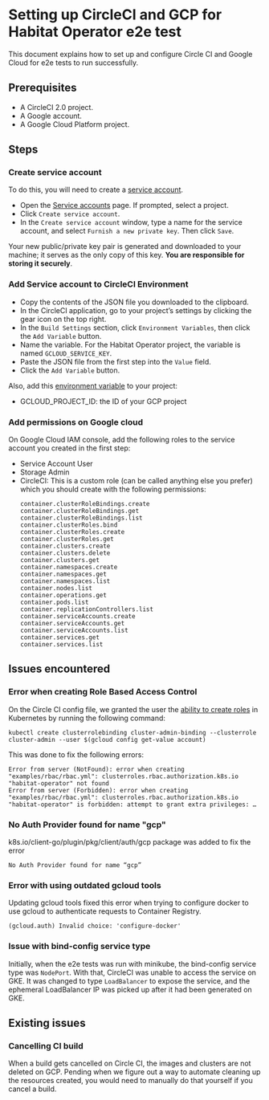 # Setting up CircleCI and GCP for Habitat Operator e2e test
This document explains how to set up and configure Circle CI and Google Cloud for e2e tests to run successfully.

## Prerequisites
* A CircleCI 2.0 project.
* A Google account.
* A Google Cloud Platform project.

## Steps
### Create service account
To do this, you will need to create a [service account](https://developers.google.com/identity/protocols/OAuth2ServiceAccount).

* Open the [Service accounts](https://console.developers.google.com/iam-admin/serviceaccounts) page. If prompted, select a project.
* Click `Create service account`.
* In the `Create service account` window, type a name for the service account, and select `Furnish a new private key`. Then click `Save`.

Your new public/private key pair is generated and downloaded to your machine; it serves as the only copy of this key. **You are responsible for storing it securely**.

### Add Service account to CircleCI Environment
* Copy the contents of the JSON file you downloaded to the clipboard.
* In the CircleCI application, go to your project’s settings by clicking the gear icon on the top right.
* In the `Build Settings` section, click `Environment Variables`, then click the `Add Variable` button.
* Name the variable. For the Habitat Operator project, the variable is named `GCLOUD_SERVICE_KEY`.
* Paste the JSON file from the first step into the `Value` field.
* Click the `Add Variable` button.

Also, add this [environment variable](https://circleci.com/docs/2.0/env-vars/) to your project:
* GCLOUD_PROJECT_ID: the ID of your GCP project

### Add permissions on Google cloud
On Google Cloud IAM console, add the following roles to the service account you created in the first step:

* Service Account User
* Storage Admin
* CircleCI: This is a custom role (can be called anything else you prefer) which you should create with the following permissions:
    ```
    container.clusterRoleBindings.create
    container.clusterRoleBindings.get
    container.clusterRoleBindings.list
    container.clusterRoles.bind
    container.clusterRoles.create
    container.clusterRoles.get
    container.clusters.create
    container.clusters.delete
    container.clusters.get
    container.namespaces.create
    container.namespaces.get
    container.namespaces.list
    container.nodes.list
    container.operations.get
    container.pods.list
    container.replicationControllers.list
    container.serviceAccounts.create
    container.serviceAccounts.get
    container.serviceAccounts.list
    container.services.get
    container.services.list
    ```

## Issues encountered
### Error when creating Role Based Access Control
On the Circle CI config file, we granted the user the [ability to create roles](https://cloud.google.com/kubernetes-engine/docs/how-to/role-based-access-control) in Kubernetes by running the following command:
```
kubectl create clusterrolebinding cluster-admin-binding --clusterrole cluster-admin --user $(gcloud config get-value account)
```
This was done to fix the following errors:
```
Error from server (NotFound): error when creating "examples/rbac/rbac.yml": clusterroles.rbac.authorization.k8s.io "habitat-operator" not found
Error from server (Forbidden): error when creating "examples/rbac/rbac.yml": clusterroles.rbac.authorization.k8s.io "habitat-operator" is forbidden: attempt to grant extra privileges: …
```

### No Auth Provider found for name "gcp"
k8s.io/client-go/plugin/pkg/client/auth/gcp package was added to fix the error
```
No Auth Provider found for name “gcp”
```

### Error with using outdated gcloud tools
Updating gcloud tools fixed this error when trying to configure docker to use gcloud to authenticate requests to Container Registry.
```
(gcloud.auth) Invalid choice: 'configure-docker'
```

### Issue with bind-config service type
Initially, when the e2e tests was run with minikube, the bind-config service type was `NodePort`. With that, CircleCI was unable to access the service on GKE. It was changed to type `LoadBalancer` to expose the service, and the ephemeral LoadBalancer IP was picked up after it had been generated on GKE.

## Existing issues
### Cancelling CI build
When a build gets cancelled on Circle CI, the images and clusters are not deleted on GCP. Pending when we figure out a way to automate cleaning up the resources created, you would need to manually do that yourself if you cancel a build.
